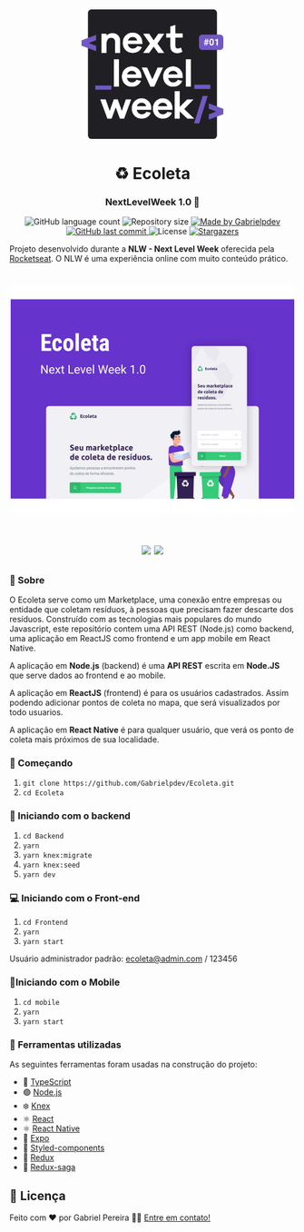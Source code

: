 <h2 align="center">
    <img alt="NextLevelWeek" title="#NextLevelWeek" src=".github/logo.svg" width="250px" />
</h2>

<h1 align="center"> 
	♻ Ecoleta
	<h3 align="center">
	NextLevelWeek 1.0 🚀
	</h3>
</h1>

<p align="center">
  <img alt="GitHub language count" src="https://img.shields.io/github/languages/count/Gabrielpdev/Ecoleta?color=%2304D361">

  <img alt="Repository size" src="https://img.shields.io/github/repo-size/Gabrielpdev/Ecoleta">

  	
  <a href="https://www.linkedin.com/in/gabriel-pereira-oliveira-78b1801ab/">
    <img alt="Made by Gabrielpdev" src="https://img.shields.io/badge/made%20by-Gabrielpdev-%2304D361">
  </a>
	
  
  <a href="https://github.com/Gabrielpdev/Ecoleta/commits/master">
    <img alt="GitHub last commit" src="https://img.shields.io/github/last-commit/Gabrielpdev/Ecoleta">
  </a>

  <img alt="License" src="https://img.shields.io/badge/license-MIT-brightgreen">
   <a href="https://github.com/Gabrielpdev/Ecoleta/stargazers">
    <img alt="Stargazers" src="https://img.shields.io/github/stars/Gabrielpdev/Ecoleta?style=social">
  </a>
</p>



Projeto desenvolvido durante a **NLW - Next Level Week** oferecida pela [Rocketseat].
O NLW é uma experiência online com muito conteúdo prático.

<h1 align="center">
    <img alt="Capa" title="Capa" src=".github/capa.svg" width="500px" />
</h1>

<h1 align="center">
  <p align="center">
    <img src='.github/web.gif' height="300" >
    <img src=".github/mobile.gif" height="300" >
  </p>
</h1>

### 📜 Sobre
O Ecoleta serve como um Marketplace, uma conexão entre empresas ou entidade que coletam resíduos, à pessoas que precisam fazer descarte dos resíduos. Construído com as tecnologias mais populares do mundo Javascript, este repositório contem uma API REST (Node.js) como backend, uma aplicação em ReactJS como frontend e um app mobile em React Native.

A aplicação em **Node.js** (backend) é uma **API REST** escrita em **Node.JS** que serve dados ao frontend e ao mobile.

A aplicação em **ReactJS** (frontend) é para os usuários cadastrados. Assim podendo adicionar pontos de coleta no mapa, que será visualizados por todo usuarios.

A aplicação em **React Native** é para qualquer usuário, que verá os ponto de coleta mais próximos de sua localidade.

### :rocket: Começando
1. ``git clone https://github.com/Gabrielpdev/Ecoleta.git``
2. ``cd Ecoleta``

### :rocket: Iniciando com o backend
1. ``cd Backend``
2. ``yarn``
4. ``yarn knex:migrate``
5. ``yarn knex:seed``
6. ``yarn dev``

### 💻 Iniciando com o Front-end 
1. ``cd Frontend``
2. ``yarn``
3. ``yarn start``

Usuário administrador padrão: ecoleta@admin.com / 123456

### 📱Iniciando com o Mobile
1. ``cd mobile``
2. ``yarn``
3. ``yarn start``

### 🧰  Ferramentas utilizadas

As seguintes ferramentas foram usadas na construção do projeto:
- 🔵 [TypeScript][typescript]
- 🟢 [Node.js][nodejs]
- ❄️ [Knex][knex]
- ⚛️ [React][reactjs]
- ⚛️ [React Native][rn]
- 🔼 [Expo][expo]
- 💅 [Styled-components]
- 🔁 [Redux]
- 🔂 [Redux-saga]

## 📝 Licença

Feito com ❤️ por Gabriel Pereira 👋🏽 [Entre em contato!](https://www.linkedin.com/in/gabriel-pereira-oliveira-78b1801ab/)

[nodejs]: https://nodejs.org/
[typescript]: https://www.typescriptlang.org/
[expo]: https://expo.io/
[reactjs]: https://reactjs.org
[rn]: https://facebook.github.io/react-native/
[yarn]: https://yarnpkg.com/
[vscode]: https://code.visualstudio.com/
[license]: https://opensource.org/licenses/MIT
[rs]: https://rocketseat.com.br
[knex]:http://knexjs.org/
[Rocketseat]:https://github.com/Rocketseat
[styled-components]:https://styled-components.com/
[redux]:https://redux.js.org/
[redux-saga]:https://redux-saga.js.org/
